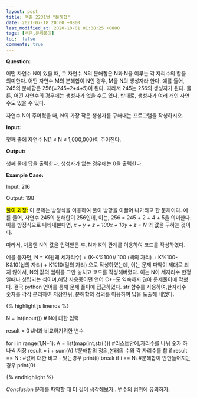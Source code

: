 ```yaml
---
layout: post
title: 백준 2231번 "분해합"
date: 2021-07-18 20:00 +0800
last_modified_at: 2020-10-01 01:08:25 +0800
tags: [백준,문제풀이]
toc:  false
comments: true
---
```

<strong>Question:</strong>

어떤 자연수 N이 있을 때, 그 자연수 N의 분해합은 N과 N을 이루는 각 자리수의 합을 의미한다. 
어떤 자연수 M의 분해합이 N인 경우, M을 N의 생성자라 한다. 
예를 들어, 245의 분해합은 256(=245+2+4+5)이 된다. 
따라서 245는 256의 생성자가 된다. 
물론, 어떤 자연수의 경우에는 생성자가 없을 수도 있다. 
반대로, 생성자가 여러 개인 자연수도 있을 수 있다.

자연수 N이 주어졌을 때, N의 가장 작은 생성자를 구해내는 프로그램을 작성하시오.

<strong>Input:</strong>

첫째 줄에 자연수 N(1 ≤ N ≤ 1,000,000)이 주어진다.

<strong>Output:</strong>

첫째 줄에 답을 출력한다. 생성자가 없는 경우에는 0을 출력한다.

<strong>Example Case:</strong>

Input: 
216 

Output:
198


<mark>풀이 과정:</mark>
이 문제는 방정식을 이용하여 풀이 방향을 이끌어 나가려고 한 문제이다.
예를 들어, 자연수 245의 분해합이 256인데,
이는, 256 = 245 + 2 + 4 + 5을 의미한다.
이를 방정식으로 나타내본다면,
<em> x + y + z + 100x + 10y + z = N </em>
의 값을 구하는 것이다.

따라서, 처음엔 N의 값을 입력받은 후,
N과 K의 관계를 이용하여 코드를 작성하였다.

예를 들자면,
N = K(원래 세자리수) + (K-K%100)/ 100 (백의 자리) + K%100-K&10(십의 자리) + K%10(일의 자리)
으로 작성하였는데, 이는 문제 파악이 제대로 되지 않아서, N의 값의 범위를 그만 놓치고 코드를 작성해버렸다.
이는 N이 세자리수 한정일때나 성립되는 식이며,해당 사용중이던 언어 C++도 익숙하지 않아 문제풀이에 막혔다.
결국 python 언어를 통해 문제 풀이에 접근하였다.
str 함수를 사용하여,한자리수 숫자를 각각 분리하여 저장한뒤,
분해합의 정의를 이용하여 답을 도출해 내었다.


{% highlight js linenos %}

N = int(input()) # N에 대한 입력

result = 0 #N과 비교하기위한 변수

for i in range(1,N+1): 
    A = list(map(int,str(i))) #리스트안에,자리수를 나눠 숫자 하나씩 저장
    result = i + sum(A) #분해합의 정의,본래의 수와 각 자리수를 합
    if result == N : #값에 대한 비교 - 맞는경우
        print(i)
        break
    if i == N: #분해합이 안만들어지는 경우
        print(0)

{% endhighlight %}


<em>Conclusion</em>
문제를 파악할 때 더 깊이 생각해보자..
변수의 범위에 유의하자.











